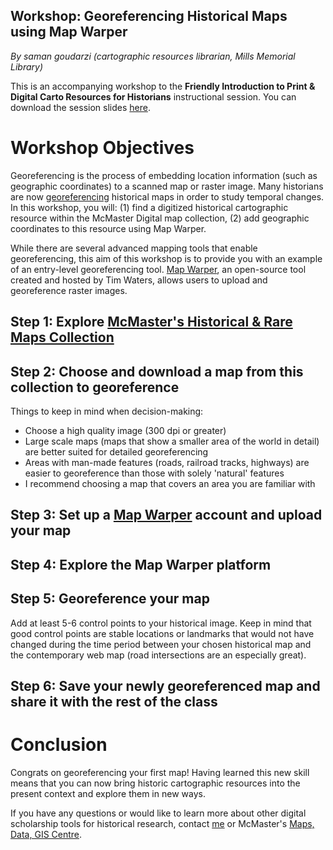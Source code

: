 ## Workshop: Georeferencing Historical Maps using Map Warper
*By saman goudarzi (cartographic resources librarian, Mills Memorial Library)*

This is an accompanying workshop to the **Friendly Introduction to Print & Digital Carto Resources for Historians** instructional session. You can download the session slides [here]().

# Workshop Objectives

Georeferencing is the process of embedding location information (such as geographic coordinates) to a scanned map or raster image. Many historians are now [georeferencing](https://en.wikipedia.org/wiki/Georeferencing) historical maps in order to study temporal changes. In this workshop, you will: (1) find a digitized historical cartographic resource within the McMaster Digital map collection, (2) add geographic coordinates to this resource using Map Warper.

While there are several advanced mapping tools that enable georeferencing, this aim of this workshop is to provide you with an example of an entry-level georeferencing tool. [Map Warper](https://mapwarper.net/), an open-source tool created and hosted by Tim Waters, allows users to upload and georeference raster images.

## Step 1: Explore [McMaster's Historical & Rare Maps Collection](https://library.mcmaster.ca/collections/historical-rare-maps)

## Step 2: Choose and download a map from this collection to georeference 

Things to keep in mind when decision-making:

* Choose a high quality image (300 dpi or greater)
* Large scale maps (maps that show a smaller area of the world in detail) are better suited for detailed georeferencing 
* Areas with man-made features (roads, railroad tracks, highways) are easier to georeference than those with solely 'natural' features
* I recommend choosing a map that covers an area you are familiar with

## Step 3: Set up a [Map Warper](https://mapwarper.net/) account and upload your map

## Step 4: Explore the Map Warper platform

## Step 5: Georeference your map

Add at least 5-6 control points to your historical image. Keep in mind that good control points are stable locations or landmarks that would not have changed during the time period between your chosen historical map and the contemporary web map (road intersections are an especially great). 

## Step 6: Save your newly georeferenced map and share it with the rest of the class

# Conclusion

Congrats on georeferencing your first map! Having learned this new skill means that you can now bring historic cartographic resources into the present context and explore them in new ways.

If you have any questions or would like to learn more about other digital scholarship tools for historical research, contact [me](emailto:s.g.goudarzi@gmail.com) or  McMaster's [Maps, Data, GIS Centre](https://library.mcmaster.ca/spaces/maps-data-gis).

